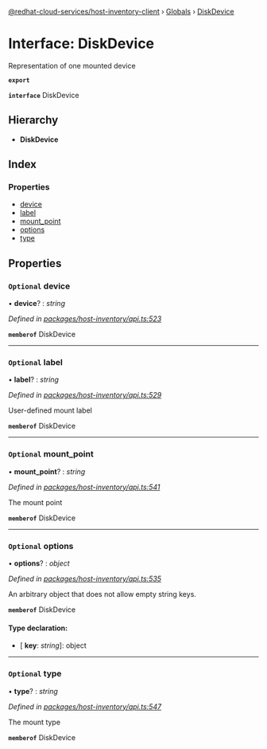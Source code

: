 [@redhat-cloud-services/host-inventory-client](../README.md) › [Globals](../globals.md) › [DiskDevice](diskdevice.md)

# Interface: DiskDevice

Representation of one mounted device

**`export`** 

**`interface`** DiskDevice

## Hierarchy

* **DiskDevice**

## Index

### Properties

* [device](diskdevice.md#optional-device)
* [label](diskdevice.md#optional-label)
* [mount_point](diskdevice.md#optional-mount_point)
* [options](diskdevice.md#optional-options)
* [type](diskdevice.md#optional-type)

## Properties

### `Optional` device

• **device**? : *string*

*Defined in [packages/host-inventory/api.ts:523](https://github.com/RedHatInsights/javascript-clients/blob/master/packages/host-inventory/api.ts#L523)*

**`memberof`** DiskDevice

___

### `Optional` label

• **label**? : *string*

*Defined in [packages/host-inventory/api.ts:529](https://github.com/RedHatInsights/javascript-clients/blob/master/packages/host-inventory/api.ts#L529)*

User-defined mount label

**`memberof`** DiskDevice

___

### `Optional` mount_point

• **mount_point**? : *string*

*Defined in [packages/host-inventory/api.ts:541](https://github.com/RedHatInsights/javascript-clients/blob/master/packages/host-inventory/api.ts#L541)*

The mount point

**`memberof`** DiskDevice

___

### `Optional` options

• **options**? : *object*

*Defined in [packages/host-inventory/api.ts:535](https://github.com/RedHatInsights/javascript-clients/blob/master/packages/host-inventory/api.ts#L535)*

An arbitrary object that does not allow empty string keys.

**`memberof`** DiskDevice

#### Type declaration:

* \[ **key**: *string*\]: object

___

### `Optional` type

• **type**? : *string*

*Defined in [packages/host-inventory/api.ts:547](https://github.com/RedHatInsights/javascript-clients/blob/master/packages/host-inventory/api.ts#L547)*

The mount type

**`memberof`** DiskDevice
